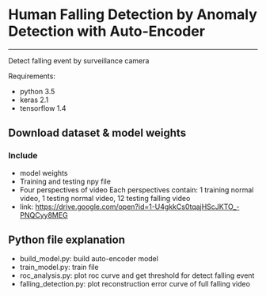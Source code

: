 # Human Falling Detection by Anomaly Detection with Auto-Encoder
---
Detect falling event by surveillance camera

Requirements:
- python 3.5
- keras 2.1
- tensorflow 1.4


## Download dataset & model weights
### Include
- model weights
- Training and testing npy file
- Four perspectives of video
Each perspectives contain: 1 training normal video, 1 testing normal video, 12 testing falling video
- link: https://drive.google.com/open?id=1-U4gkkCs0tqajHScJKTO_-PNQCyy8MEG

## Python file explanation
- build_model.py: build auto-encoder model
- train_model.py: train file
- roc_analysis.py: plot roc curve and get threshold for detect falling event
- falling_detection.py: plot reconstruction error curve of full falling video

